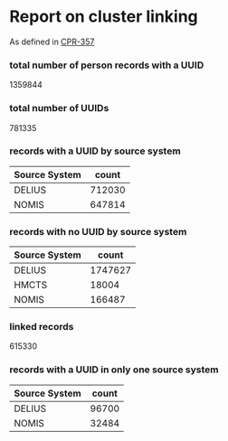 # Report on cluster linking
As defined in [CPR-357](https://dsdmoj.atlassian.net/browse/CPR-357)


### total number of person records with a UUID 
1359844


### total number of UUIDs
781335


### records with a UUID by source system
| Source System | count  |
|---------------|--------|
| DELIUS        | 712030 |
| NOMIS	        | 647814 |



### records with no UUID by source system

| Source System | count    |
|---------------|----------|
| DELIUS        | 	1747627 |
| HMCTS         | 	18004   |
| NOMIS | 	166487  |

### linked records
615330

### records with a UUID in only one source system
| Source System | count    |
|---------------|----------|
| DELIUS        | 	96700 |
| NOMIS |  32484 |